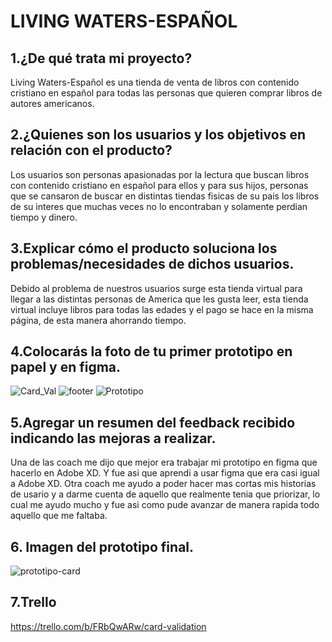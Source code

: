 # LIVING WATERS-ESPAÑOL
## 1.¿De qué trata mi proyecto?
Living Waters-Español es una tienda de venta de libros con contenido cristiano en español para todas las personas que quieren comprar libros de autores americanos.
## 2.¿Quienes son los usuarios y los objetivos en relación con el producto?
Los usuarios son personas apasionadas por la lectura que buscan libros con contenido cristiano en español para ellos y para sus hijos, personas que se cansaron de buscar en distintas tiendas fisicas de su pais los libros de su interes que muchas veces no lo encontraban y solamente perdian tiempo y dinero.
## 3.Explicar cómo el producto soluciona los problemas/necesidades de dichos usuarios.
Debido al problema de nuestros usuarios surge esta tienda virtual para llegar a las distintas personas de America que
les gusta leer, esta tienda virtual incluye libros para todas las edades y el pago se hace en la misma página, de esta manera ahorrando tiempo.    
## 4.Colocarás la foto de tu primer prototipo en papel y en figma.
![Card_Val](https://user-images.githubusercontent.com/105659228/171439202-b3accb5d-6997-4e16-977d-8b10fdb3e985.png)
![footer](https://user-images.githubusercontent.com/105659228/171439204-563e8843-55e5-4b4e-b744-b45b9ada9b7a.png)
![Prototipo](https://user-images.githubusercontent.com/105659228/171439205-725af5c3-26d3-4f31-b729-021ba021aef8.png)

## 5.Agregar un resumen del feedback recibido indicando las mejoras a realizar.
Una de las coach me dijo que mejor era trabajar mi prototipo en figma que hacerlo en Adobe XD. Y fue asi que aprendi a usar figma que era casi igual a Adobe XD.
Otra coach me ayudo a poder hacer mas cortas mis historias de usario y a darme cuenta de aquello que
realmente tenia que priorizar, lo cual me ayudo mucho y fue asi como pude avanzar de manera rapida todo aquello 
que me faltaba. 

## 6. Imagen del prototipo final.
![prototipo-card](https://github.com/user-attachments/assets/d44589d7-76a3-4b8b-84aa-151322cd3eff)
## 7.Trello
https://trello.com/b/FRbQwARw/card-validation
